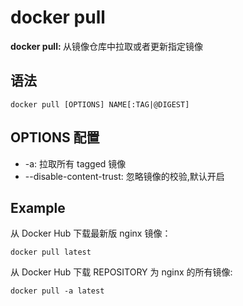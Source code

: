 # docker pull

<b>docker pull: </b>从镜像仓库中拉取或者更新指定镜像

## 语法

```
docker pull [OPTIONS] NAME[:TAG|@DIGEST]
```

## OPTIONS 配置

- -a: 拉取所有 tagged 镜像
- --disable-content-trust: 忽略镜像的校验,默认开启

## Example

从 Docker Hub 下载最新版 nginx 镜像：

```
docker pull latest
```

从 Docker Hub 下载 REPOSITORY 为 nginx 的所有镜像:

```
docker pull -a latest
```
